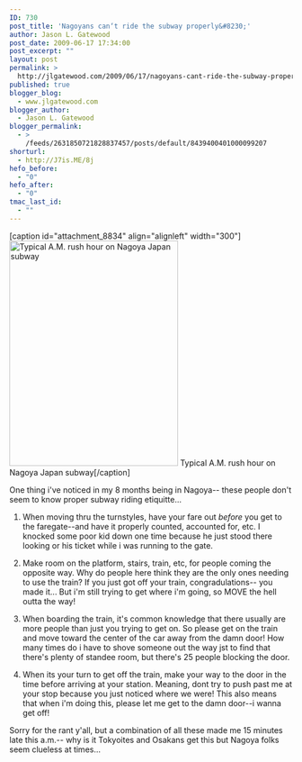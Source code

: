 ```yaml
---
ID: 730
post_title: 'Nagoyans can‘t ride the subway properly&#8230;'
author: Jason L. Gatewood
post_date: 2009-06-17 17:34:00
post_excerpt: ""
layout: post
permalink: >
  http://jlgatewood.com/2009/06/17/nagoyans-cant-ride-the-subway-properly/
published: true
blogger_blog:
  - www.jlgatewood.com
blogger_author:
  - Jason L. Gatewood
blogger_permalink:
  - >
    /feeds/2631850721828837457/posts/default/8439400401000099207
shorturl:
  - http://J7is.ME/8j
hefo_before:
  - "0"
hefo_after:
  - "0"
tmac_last_id:
  - ""
---
```

<a href="http://2.bp.blogspot.com/_ak7utSL2qJE/Sjgs4KdnDMI/AAAAAAAAAT8/Ra-cO71etU4/s1600-h/IMAG0052-787987.jpg">
</a>

[caption id="attachment_8834" align="alignleft" width="300"]<a href="http://jlgatewood.com/wp-content/uploads/2009/06/IMAG0052-787987.jpg"><img class="size-thumbnail wp-image-8834" src="http://jlgatewood.com/wp-content/uploads/2013/09/IMAG0052-787987-300x400.jpg" alt="Typical A.M. rush hour on Nagoya Japan subway" width="300" height="400" /></a> Typical A.M. rush hour on Nagoya Japan subway[/caption]

One thing i've noticed in my 8 months being in Nagoya-- these people don't seem to know proper subway riding etiquitte...

1. When moving thru the turnstyles, have your fare out *before* you get to the faregate--and have it properly counted, accounted for, etc. I knocked some poor kid down one time because he just stood there looking or his ticket while i was running to the gate.

2. Make room on the platform, stairs, train, etc, for people coming the opposite way. Why do people here think they are the only ones needing to use the train? If you just got off your train, congradulations-- you made it... But i'm still trying to get where i'm going, so MOVE the hell outta the way!

3. When boarding the train, it's common knowledge that there usually are more people than just you trying to get on. So please get on the train and move toward the center of the car away from the damn door! How many times do i have to shove someone out the way jst to find that there's plenty of standee room, but there's 25 people blocking the door.

4. When its your turn to get off the train, make your way to the door in the time before arriving at your station. Meaning, dont try to push past me at your stop because you just noticed where we were! This also means that when i'm doing this, please let me get to the damn door--i wanna get off!

Sorry for the rant y'all, but a combination of all these made me 15 minutes late this a.m.-- why is it Tokyoites and Osakans get this but Nagoya folks seem clueless at times...